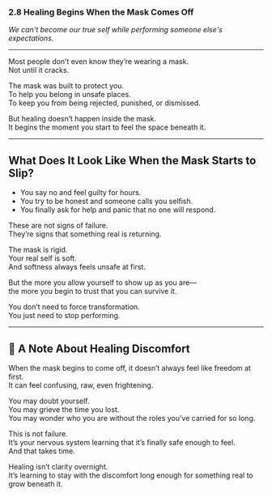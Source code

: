 ### 2.8 Healing Begins When the Mask Comes Off


*We can't become our true self while performing someone else's expectations.*

---

Most people don’t even know they’re wearing a mask.  
Not until it cracks.

The mask was built to protect you.  
To help you belong in unsafe places.  
To keep you from being rejected, punished, or dismissed.

But healing doesn’t happen inside the mask.  
It begins the moment you start to feel the space beneath it.

---

## What Does It Look Like When the Mask Starts to Slip?

- You say no and feel guilty for hours.  
- You try to be honest and someone calls you selfish.  
- You finally ask for help and panic that no one will respond.

These are not signs of failure.  
They’re signs that something real is returning.

The mask is rigid.  
Your real self is soft.  
And softness always feels unsafe at first.

But the more you allow yourself to show up as you are—  
the more you begin to trust that you can survive it.

You don’t need to force transformation.  
You just need to stop performing.

---

## 🌱 A Note About Healing Discomfort

When the mask begins to come off, it doesn’t always feel like freedom at first.  
It can feel confusing, raw, even frightening.

You may doubt yourself.  
You may grieve the time you lost.  
You may wonder who you are without the roles you’ve carried for so long.

This is not failure.  
It’s your nervous system learning that it’s finally safe enough to feel.  
And that takes time.

Healing isn’t clarity overnight.  
It’s learning to stay with the discomfort long enough for something real to grow beneath it.
